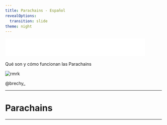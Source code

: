 ```yaml
---
title: Parachains - Español
revealOptions:
  transition: slide
theme: night
---
```


<div class="w-full h-full">
  <div class="flex mr-auto pb-24">
    <img class="h-12" alt="labitconf" src="./assets/img/labitconf.svg">
  </div>
  <p class="pb-12">Qué son y cómo funcionan las Parachains</p>
  <div class="flex mr-auto items-center">
    <img class="w-36 h-36 rounded-full" alt="rmrk" src="../assets/img/brech1.jpeg">
    <p class="pl-8 text-2xl">@brechy_</p>
  </div>
</div>

---

# Parachains

----
